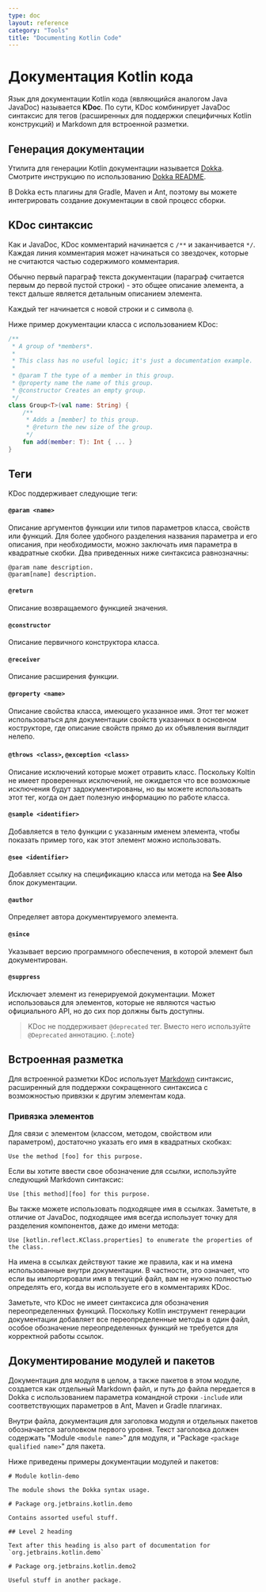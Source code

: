 ```yaml
---
type: doc
layout: reference
category: "Tools"
title: "Documenting Kotlin Code"
---
```


# Документация Kotlin кода

Язык для документации Kotlin кода (являющийся аналогом Java JavaDoc) называется **KDoc**. По сути, KDoc
комбинирует JavaDoc синтаксис для тегов (расширенных для поддержки специфичных Kotlin конструкций) и Markdown для встроенной разметки.

## Генерация документации

Утилита для генерации Kotlin документации называется [Dokka](https://github.com/Kotlin/dokka). Смотрите инструкцию по использованию
[Dokka README](https://github.com/Kotlin/dokka/blob/master/README.md).

В Dokka есть плагины для Gradle, Maven и Ant, поэтому вы можете интегрировать создание документации в свой процесс сборки.

## KDoc синтаксис

Как и JavaDoc, KDoc комментарий начинается с `/**` и заканчивается `*/`. Каждая линия комментария может начинаться со звездочек, которые не считаются частью содержимого комментария.

Обычно первый параграф текста документации (параграф считается первым до первой пустой строки) - это общее описание элемента, а текст дальше является детальным описанием элемента.

Каждый тег начинается с новой строки и с символа `@`.

Ниже пример документации класса с использованием KDoc:

``` kotlin
/**
 * A group of *members*.
 *
 * This class has no useful logic; it's just a documentation example.
 *
 * @param T the type of a member in this group.
 * @property name the name of this group.
 * @constructor Creates an empty group.
 */
class Group<T>(val name: String) {
    /**
     * Adds a [member] to this group.
     * @return the new size of the group.
     */
    fun add(member: T): Int { ... }
}
```

## Теги

KDoc поддерживает следующие теги:

#### `@param <name>`

Описание аргументов функции или типов параметров класса, свойств или функций.
Для более удобного разделения названия параметра и его описания, при необходимости, можно заключать имя параметра в квадратные скобки. Два приведенных ниже синтаксиса равнозначны:

```
@param name description.
@param[name] description.
```

#### `@return`

Описание возвращаемого функцией значения.

#### `@constructor`

Описание первичного конструктора класса.

#### `@receiver`

Описание расширения функции.

#### `@property <name>`

Описание свойства класса, имеющего указанное имя. Этот тег может использоваться для документации свойств указанных в основном кострукторе, где описание свойств прямо до их объявления выглядит нелепо.

#### `@throws <class>`, `@exception <class>`

Описание исключений которые может отравить класс. Поскольку Koltin не имеет проверенных исключений, не ожидается что все возможные исключения будут задокументированы, но вы можете использовать этот тег, когда он дает полезную информацию по работе класса.

#### `@sample <identifier>`

Добавляется в тело функции с указанным именем элемента, чтобы показать пример того, как этот элемент можно использовать.

#### `@see <identifier>`

Добавляет ссылку на спецификацию класса или метода на **See Also** блок документации.

#### `@author`

Определяет автора документируемого элемента.

#### `@since`

Указывает версию программного обеспечения, в которой элемент был документирован.

#### `@suppress`

Исключает элемент из генерируемой документации. Может использоваься для элементов, которые не являются частью официального API, но до сих пор должны быть доступны.

> KDoc не поддерживает `@deprecated` тег. Вместо него используйте `@Deprecated` аннотацию.
{:.note}


## Встроенная разметка

Для встроенной разметки KDoc использует [Markdown](http://daringfireball.net/projects/markdown/syntax) синтаксис, расширенный для поддержки сокращенного синтаксиса с возможностью привязки к другим элементам кода.

### Привязка элементов

Для связи с элементом (классом, методом, свойством или параметром), достаточно указать его имя в квадратных скобках:

```
Use the method [foo] for this purpose.
```

Если вы хотите ввести свое обозначение для ссылки, используйте следующий Markdown синтаксис:

```
Use [this method][foo] for this purpose.
```

Вы также можете использовать подходящее имя в ссылках. Заметьте, в отличие от JavaDoc, подходящее имя всегда использует точку для разделения компонентов, даже до имени метода:

```
Use [kotlin.reflect.KClass.properties] to enumerate the properties of the class.
```

На имена в ссылках действуют такие же правила, как и на имена использованные внутри документации.
В частности, это означает, что если вы импортировали имя в текущий файл, вам не нужно полностью определять его, когда вы используете его в комментариях KDoc.

Заметьте, что KDoc не имеет синтаксиса для обозначения переопределенных функций. Поскольку Kotlin инструмент генерации документации добавляет все переопределенные методы в один файл, особое обозначение переопределенных функций не требуется для корректной работы ссылок.


## Документирование модулей и пакетов

Документация для модуля в целом, а также пакетов в этом модуле, создается как отдельный Markdown файл,
и путь до файла передается в Dokka с использованием параметра командной строки `-include` или соответствующих параметров в Ant, Maven и Gradle плагинах.

Внутри файла, документация для заголовка модуля и отдельных пакетов обозначается заголовком первого уровня. Текст заголовка должен содержать "Module `<module name>`" для модуля, и "Package `<package qualified name>`" для пакета.

Ниже приведены примеры документации модулей и пакетов:

```
# Module kotlin-demo

The module shows the Dokka syntax usage.

# Package org.jetbrains.kotlin.demo

Contains assorted useful stuff.

## Level 2 heading

Text after this heading is also part of documentation for `org.jetbrains.kotlin.demo`

# Package org.jetbrains.kotlin.demo2

Useful stuff in another package.
```
